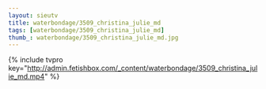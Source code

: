 ```yaml
--- 
layout: sieutv
title: waterbondage/3509_christina_julie_md
tags: [waterbondage/3509_christina_julie_md]
thumb_: waterbondage/3509_christina_julie_md.jpg
---
```

{% include tvpro key="http://admin.fetishbox.com/_content/waterbondage/3509_christina_julie_md.mp4" %} 
